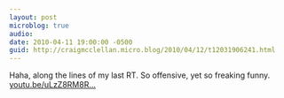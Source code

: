 ```yaml
---
layout: post
microblog: true
audio: 
date: 2010-04-11 19:00:00 -0500
guid: http://craigmcclellan.micro.blog/2010/04/12/t12031906241.html
---
```

Haha, along the lines of my last RT.  So offensive, yet so freaking funny. [youtu.be/uLzZ8RM8R...](http://youtu.be/uLzZ8RM8Rfw)
